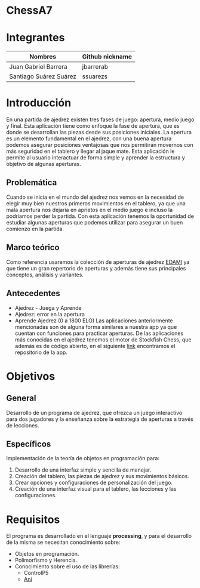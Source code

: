 
# ChessA7

# Integrantes


| Nombres | Github nickname |
|--------|-----------------|
| Juan Gabriel Barrera | jbarrerab |
| Santiago Suárez Suárez |  ssuarezs |


# Introducción

En una partida de ajedrez existen tres fases de juego: apertura, medio juego y final. Esta aplicación tiene como enfoque la fase de apertura, que es donde se desarrollan las piezas desde sus posiciones iniciales. La apertura es un elemento fundamental en el ajedrez, con una buena apertura podemos asegurar posiciones ventajosas que nos permitirán movernos con más seguridad en el tablero y llegar al jaque mate. Esta aplicación le permite al usuario interactuar de forma simple y aprender la estructura y objetivo de algunas aperturas.

## Problemática

Cuando se inicia en el mundo del ajedrez nos vemos en la necesidad de elegir muy bien nuestros primeros movimientos en el tablero, ya que una mala apertura nos dejaría en aprietos en el medio juego e incluso la podríamos perder la partida. Con esta aplicación tenemos la oportunidad de estudiar algunas aperturas que podemos utilizar para asegurar un buen comienzo en la partida.

## Marco teórico

Como referencia usaremos la colección de aperturas de ajedrez [EDAMI](http://ajedrezdeentrenamiento.blogspot.com.co/2017/03/pack-de-libros-edami-i-parte.html) ya que tiene un gran repertorio de aperturas y además tiene sus principales conceptos, análisis y variantes.

## Antecedentes
 
*	Ajedrez - Juega y Aprende
*	Ajedrez: error en la apertura
*	Aprende Ajedrez (0 a 1800 ELO)
Las aplicaciones anteriormente mencionadas son de alguna forma similares a nuestra app ya que cuentan con funciones para practicar aperturas.
De las aplicaciones más conocidas en el ajedrez tenemos el motor de Stockfish Chess, que además es de código abierto, en el siguiente [link](https://github.com/official-stockfish/Stockfish) encontramos el repositorio de la app.

# Objetivos

## General

Desarrollo de un programa de ajedrez, que ofrezca un juego interactivo para dos jugadores y la enseñanza sobre la estrategia de aperturas a través de lecciones.

## Específicos
Implementación de la teoría de objetos en programación para:

1. Desarrollo de una interfaz simple y sencilla de manejar.
2. Creación del tablero, las piezas de ajedrez y sus movimientos básicos.
3. Crear opciones y configuraciones de personalización del juego.
4. Creación de una interfaz visual para el tablero, las lecciones y las configuraciones. 

# Requisitos

El programa es desarrollado en el lenguaje **processing**, y para el desarrollo de la misma se necesitan conocimiento sobre:

- Objetos en programación.
- Polimorfismo y Herencia.
- Conocimiento sobre el uso de las librerías:
  - ControlP5
  - [Ani](http://benedikt-gross.de/libraries/Ani/)
